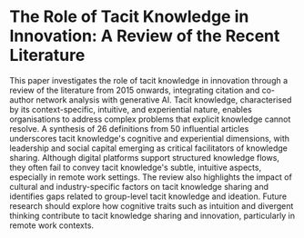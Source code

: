 # The Role of Tacit Knowledge in Innovation: A Review of the Recent Literature

This paper investigates the role of tacit knowledge in innovation through a review of the literature from 2015 onwards, integrating citation and co-author network analysis with generative AI. Tacit knowledge, characterised by its context-specific, intuitive, and experiential nature, enables organisations to address complex problems that explicit knowledge cannot resolve. A synthesis of 26 definitions from 50 influential articles underscores tacit knowledge's cognitive and experiential dimensions, with leadership and social capital emerging as critical facilitators of knowledge sharing. Although digital platforms support structured knowledge flows, they often fail to convey tacit knowledge's subtle, intuitive aspects, especially in remote work settings. The review also highlights the impact of cultural and industry-specific factors on tacit knowledge sharing and identifies gaps related to group-level tacit knowledge and ideation. Future research should explore how cognitive traits such as intuition and divergent thinking contribute to tacit knowledge sharing and innovation, particularly in remote work contexts.
